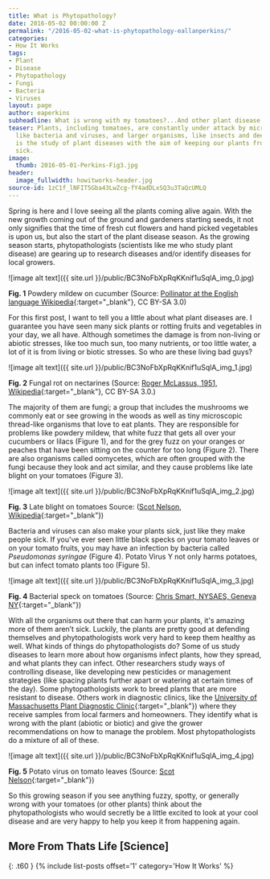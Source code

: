 ```yaml
---
title: What is Phytopathology?
date: 2016-05-02 00:00:00 Z
permalink: "/2016-05-02-what-is-phytopathology-eallanperkins/"
categories:
- How It Works
tags:
- Plant
- Disease
- Phytopathology
- Fungi
- Bacteria
- Viruses
layout: page
author: eaperkins
subheadline: What is wrong with my tomatoes?...And other plant disease questions
teaser: Plants, including tomatoes, are constantly under attack by microscopic organisms,
  like bacteria and viruses, and larger organisms, like insects and deer.  Phytopathology
  is the study of plant diseases with the aim of keeping our plants from becoming
  sick.
image:
  thumb: 2016-05-01-Perkins-Fig3.jpg
header:
  image_fullwidth: howitworks-header.jpg
source-id: 1zC1f_lNFIT5Gba43LwZcg-fY4adDLxSQ3u3TaQcUMLQ
---
```


Spring is here and I love seeing all the plants coming alive again.  With the new growth coming out of the ground and gardeners starting seeds, it not only signifies that the time of fresh cut flowers and hand picked vegetables is upon us, but also the start of the plant disease season.  As the growing season starts, phytopathologists (scientists like me who study plant disease) are gearing up to research diseases and/or identify diseases for local growers.

![image alt text]({{ site.url }}/public/BC3NoFbXpRqKKnif1uSqlA_img_0.jpg)

**Fig. 1** Powdery mildew on cucumber (Source: [Pollinator at the English language Wikipedia](https://commons.wikimedia.org/w/index.php?curid=1293306){:target="_blank"}, CC BY-SA 3.0)

For this first post, I want to tell you a little about what plant diseases are.  I guarantee you have seen many sick plants or rotting fruits and vegetables in your day, we all have.  Although sometimes the damage is from non-living or abiotic stresses, like too much sun, too many nutrients, or too little water, a lot of it is from living or biotic stresses.  So who are these living bad guys?

![image alt text]({{ site.url }}/public/BC3NoFbXpRqKKnif1uSqlA_img_1.jpg)

**Fig. 2** Fungal rot on nectarines (Source: [Roger McLassus, 1951, Wikipedia](https://commons.wikimedia.org/w/index.php?curid=1100701){:target="_blank"}, CC BY-SA 3.0.)

The majority of them are fungi; a group that includes the mushrooms we commonly eat or see growing in the woods as well as tiny microscopic thread-like organisms that love to eat plants.  They are responsible for problems like powdery mildew, that white fuzz that gets all over your cucumbers or lilacs (Figure 1), and for the grey fuzz on your oranges or peaches that have been sitting on the counter for too long (Figure 2).  There are also organisms called oomycetes, which are often grouped with the fungi because they look and act similar, and they cause problems like late blight on your tomatoes (Figure 3).  

![image alt text]({{ site.url }}/public/BC3NoFbXpRqKKnif1uSqlA_img_2.jpg)

**Fig. 3** Late blight on tomatoes Source: ([Scot Nelson, Wikipedia](https://commons.wikimedia.org/wiki/File:Tomato_late_blight_fruit_rot_%285816739820%29.jpg){:target="_blank"})

Bacteria and viruses can also make your plants sick, just like they make people sick.  If you've ever seen little black specks on your tomato leaves or on your tomato fruits, you may have an infection by bacteria called *Pseudomonas syringae* (Figure 4).  Potato Virus Y not only harms potatoes, but can infect tomato plants too (Figure 5).  

![image alt text]({{ site.url }}/public/BC3NoFbXpRqKKnif1uSqlA_img_3.jpg)

**Fig. 4** Bacterial speck on tomatoes (Source:  [Chris Smart, NYSAES, Geneva NY](https://commons.wikimedia.org/w/index.php?curid=14542170){:target="_blank"})

With all the organisms out there that can harm your plants, it's amazing more of them aren’t sick.  Luckily, the plants are pretty good at defending themselves and phytopathologists work very hard to keep them healthy as well.  What kinds of things do phytopathologists do?  Some of us study diseases to learn more about how organisms infect plants, how they spread, and what plants they can infect.  Other researchers study ways of controlling disease, like developing new pesticides or management strategies (like spacing plants further apart or watering at certain times of the day).   Some phytopathologists work to breed plants that are more resistant to disease.  Others work in diagnostic clinics, like the [University of Massachusetts Plant Diagnostic Clinic](https://ag.umass.edu/diagnostics){:target="_blank"}) where they receive samples from local farmers and homeowners.  They identify what is wrong with the plant (abiotic or biotic) and give the grower recommendations on how to manage the problem.  Most phytopathologists do a mixture of all of these.

![image alt text]({{ site.url }}/public/BC3NoFbXpRqKKnif1uSqlA_img_4.jpg)

**Fig. 5** Potato virus on tomato leaves (Source: [Scot Nelson](https://www.flickr.com/photos/scotnelson/14006360653){:target="_blank"})

So this growing season if you see anything fuzzy, spotty, or generally wrong with your tomatoes (or other plants) think about the phytopathologists who would secretly be a little excited to look at your cool disease and are very happy to help you keep it from happening again. 

## More From Thats Life [Science]
{: .t60 }
{% include list-posts offset='1' category='How It Works' %}
